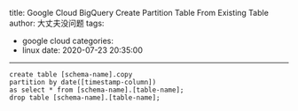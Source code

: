 title: Google Cloud BigQuery Create Partition Table From Existing Table
author: 大丈夫没问题
tags:
  - google cloud
categories:
  - linux
date: 2020-07-23 20:35:00
---
```
create table [schema-name].copy
partition by date([timestamp-column])
as select * from [schema-name].[table-name];
drop table [schema-name].[table-name];
```